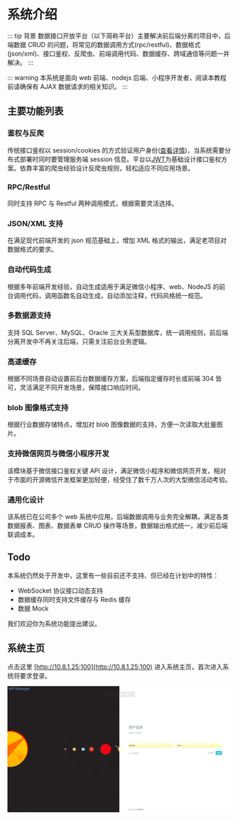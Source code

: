 # 系统介绍

::: tip 背景
数据接口开放平台（以下简称平台）主要解决前后端分离的项目中，后端数据 CRUD 的问题，将常见的数据调用方式(rpc/restful)、数据格式(json/xml)、接口鉴权、反爬虫、前端调用代码、数据缓存、跨域通信等问题一并解决。
:::

::: warning
本系统是面向 web 前端、nodejs 后端、小程序开发者，阅读本教程前请确保有 AJAX 数据请求的相关知识。
:::

## 主要功能列表

### 鉴权与反爬

传统接口鉴权以 session/cookies 的方式验证用户身份([查看详情](https://scotch.io/tutorials/the-ins-and-outs-of-token-based-authentication))，当系统需要分布式部署时同时要管理服务端 session 信息。平台以[JWT](http://blog.leapoahead.com/2015/09/06/understanding-jwt/)为基础设计接口鉴权方案。依靠丰富的爬虫经验设计反爬虫规则，轻松适应不同应用场景。

### RPC/Restful

同时支持 RPC 与 Restful 两种调用模式，根据需要灵活选择。

### JSON/XML 支持

在满足现代前端开发的 json 规范基础上，增加 XML 格式的输出，满足老项目对数据格式的要求。

### 自动代码生成

根据多年前端开发经验，自动生成适用于满足微信小程序、web、NodeJS 的前台调用代码，调用函数名自动生成，自动添加注释，代码风格统一规范。

### 多数据源支持

支持 SQL Server、MySQL、Oracle 三大关系型数据库，统一调用规则，前后端分离开发中不再关注后端，只需关注前台业务逻辑。

### 高速缓存

根据不同场景自动设置前后台数据缓存方案，后端指定缓存时长或前端 304 皆可，灵活满足不同开发场景，保障接口响应时间。

### blob 图像格式支持

根据行业数据存储特点，增加对 blob 图像数据的支持，方便一次读取大批量图片。

### 支持微信网页与微信小程序开发

该模块基于微信接口鉴权关键 API 设计，满足微信小程序和微信网页开发，相对于市面的开源微信开发框架更加轻便，经受住了数千万人次的大型微信活动考验。

### 通用化设计

该系统已在公司多个 web 系统中应用，后端数据调用与业务完全解耦，满足各类数据报表、图表、数据表单 CRUD 操作等场景，数据输出格式统一，减少前后端联调成本。

## Todo

本系统仍然处于开发中，这里有一些目前还不支持、但已经在计划中的特性：

- WebSocket 协议接口动态支持
- 数据缓存同时支持文件缓存与 Redis 缓存
- 数据 Mock

我们欢迎你为系统功能提出建议。

## 系统主页

点击这里 [http://10.8.1.25:100](http://10.8.1.25:100) 进入系统主页，首次进入系统将要求登录。

![img](./img/01.png)
